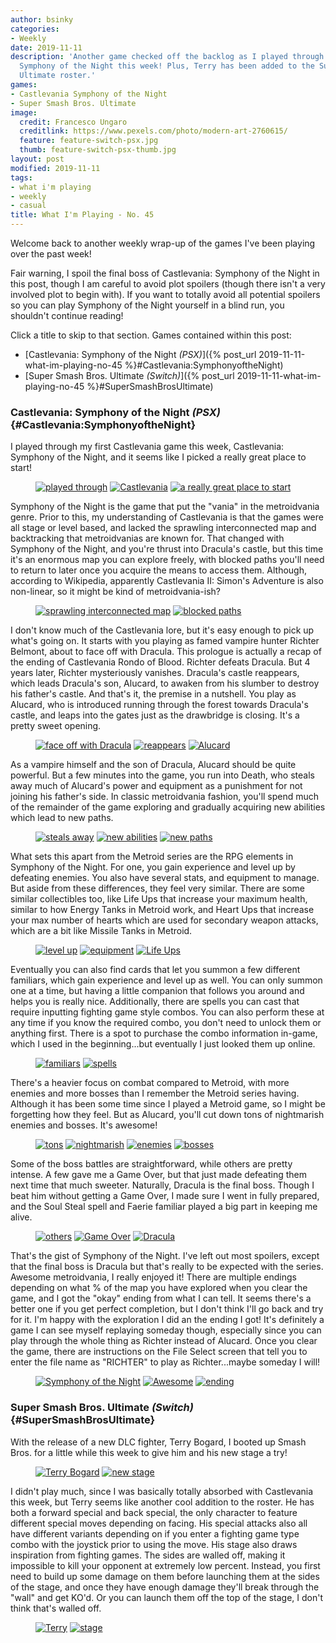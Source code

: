 ```yaml
---
author: bsinky
categories:
- Weekly
date: 2019-11-11
description: 'Another game checked off the backlog as I played through Castlevania:
  Symphony of the Night this week! Plus, Terry has been added to the Super Smash Bros.
  Ultimate roster.'
games:
- Castlevania Symphony of the Night
- Super Smash Bros. Ultimate
image:
  credit: Francesco Ungaro
  creditlink: https://www.pexels.com/photo/modern-art-2760615/
  feature: feature-switch-psx.jpg
  thumb: feature-switch-psx-thumb.jpg
layout: post
modified: 2019-11-11
tags:
- what i'm playing
- weekly
- casual
title: What I'm Playing - No. 45
---
```


Welcome back to another weekly wrap-up of the games I've been playing over the
past week!

Fair warning, I spoil the final boss of Castlevania: Symphony of the Night in
this post, though I am careful to avoid plot spoilers (though there isn't a very
involved plot to begin with). If you want to totally avoid all potential
spoilers so you can play Symphony of the Night yourself in a blind run, you
shouldn't continue reading!

Click a title to skip to that section. Games contained within this post:

 - [Castlevania: Symphony of the Night *(PSX)*]({% post_url 2019-11-11-what-im-playing-no-45 %}#Castlevania:SymphonyoftheNight)
 - [Super Smash Bros. Ultimate *(Switch)*]({% post_url 2019-11-11-what-im-playing-no-45 %}#SuperSmashBrosUltimate)

<!--more-->

### Castlevania: Symphony of the Night *(PSX)*    {#Castlevania:SymphonyoftheNight}

I played through my first Castlevania game this week, Castlevania: Symphony of
the Night, and it seems like I picked a really great place to start!

<figure class="third">
    <a href="https://i.imgur.com/yT1pFR9.png"><img src="https://i.imgur.com/yT1pFR9m.png" alt="played through"/></a>
    <a href="https://i.imgur.com/O97q53Y.png"><img src="https://i.imgur.com/O97q53Ym.png" alt="Castlevania"/></a>
    <a href="https://i.imgur.com/zTZ3eFj.png"><img src="https://i.imgur.com/zTZ3eFjm.png" alt="a really great place to start"/></a>
</figure>

Symphony of the Night is the game that put the "vania" in the metroidvania
genre. Prior to this, my understanding of Castlevania is that the games were all
stage or level based, and lacked the sprawling interconnected map and
backtracking that metroidvanias are known for. That changed with Symphony of the
Night, and you're thrust into Dracula's castle, but this time it's an enormous
map you can explore freely, with blocked paths you'll need to return to later
once you acquire the means to access them. Although, according to Wikipedia,
apparently Castlevania II: Simon's Adventure is also non-linear, so it might be
kind of metroidvania-ish?

<figure class="half">
    <a href="https://i.imgur.com/cojTJoF.png"><img src="https://i.imgur.com/cojTJoFm.png" alt="sprawling interconnected map"/></a>
    <a href="https://i.imgur.com/q7DRRZx.png"><img src="https://i.imgur.com/q7DRRZxm.png" alt="blocked paths"/></a>
</figure>

I don't know much of the Castlevania lore, but it's easy enough to pick up
what's going on. It starts with you playing as famed vampire hunter Richter
Belmont, about to face off with Dracula. This prologue is actually a recap of
the ending of Castlevania Rondo of Blood. Richter defeats Dracula. But 4 years
later, Richter mysteriously vanishes. Dracula's castle reappears, which leads
Dracula's son, Alucard, to awaken from his slumber to destroy his father's
castle. And that's it, the premise in a nutshell. You play as Alucard, who is
introduced running through the forest towards Dracula's castle, and leaps into
the gates just as the drawbridge is closing. It's a pretty sweet opening.

<figure class="third">
    <a href="https://i.imgur.com/GWf58IL.png"><img src="https://i.imgur.com/GWf58ILm.png" alt="face off with Dracula"/></a>
    <a href="https://i.imgur.com/pT8FL7f.png"><img src="https://i.imgur.com/pT8FL7fm.png" alt="reappears"/></a>
    <a href="https://i.imgur.com/diHRtG0.png"><img src="https://i.imgur.com/diHRtG0m.png" alt="Alucard"/></a>
</figure>

As a vampire himself and the son of Dracula, Alucard should be quite powerful.
But a few minutes into the game, you run into Death, who steals away much of
Alucard's power and equipment as a punishment for not joining his father's side.
In classic metroidvania fashion, you'll spend much of the remainder of the game
exploring and gradually acquiring new abilities which lead to new paths.

<figure class="third">
    <a href="https://i.imgur.com/2Q8QwoD.png"><img src="https://i.imgur.com/2Q8QwoDm.png" alt="steals away"/></a>
    <a href="https://i.imgur.com/n7UVaQf.png"><img src="https://i.imgur.com/n7UVaQfm.png" alt="new abilities"/></a>
    <a href="https://i.imgur.com/owFtMH1.png"><img src="https://i.imgur.com/owFtMH1m.png" alt="new paths"/></a>
</figure>

What sets this apart from the Metroid series are the RPG elements in Symphony of
the Night. For one, you gain experience and level up by defeating enemies. You
also have several stats, and equipment to manage. But aside from these
differences, they feel very similar. There are some similar collectibles too,
like Life Ups that increase your maximum health, similar to how Energy Tanks in
Metroid work, and Heart Ups that increase your max number of hearts which are
used for secondary weapon attacks, which are a bit like Missile Tanks in
Metroid.

<figure class="third">
    <a href="https://i.imgur.com/LEL8Cho.png"><img src="https://i.imgur.com/LEL8Chom.png" alt="level up"/></a>
    <a href="https://i.imgur.com/OkJSjbk.png"><img src="https://i.imgur.com/OkJSjbkm.png" alt="equipment"/></a>
    <a href="https://i.imgur.com/PEpC3rv.png"><img src="https://i.imgur.com/PEpC3rvm.png" alt="Life Ups"/></a>
</figure>

Eventually you can also find cards that let you summon a few different
familiars, which gain experience and level up as well. You can only summon one
at a time, but having a little companion that follows you around and helps you
is really nice. Additionally, there are spells you can cast that require
inputting fighting game style combos. You can also perform these at any time if
you know the required combo, you don't need to unlock them or anything first.
There is a spot to purchase the combo information in-game, which I used in the
beginning...but eventually I just looked them up online.

<figure class="half">
    <a href="https://i.imgur.com/teJlv4c.png"><img src="https://i.imgur.com/teJlv4cm.png" alt="familiars"/></a>
    <a href="https://i.imgur.com/0GlvIXH.png"><img src="https://i.imgur.com/0GlvIXHm.png" alt="spells"/></a>
</figure>

There's a heavier focus on combat compared to Metroid, with more enemies and
more bosses than I remember the Metroid series having. Although it has been some
time since I played a Metroid game, so I might be forgetting how they feel. But
as Alucard, you'll cut down tons of nightmarish enemies and bosses. It's
awesome!

<figure class="half">
    <a href="https://i.imgur.com/1x0W8Az.png"><img src="https://i.imgur.com/1x0W8Azm.png" alt="tons"/></a>
    <a href="https://i.imgur.com/VEZiR3y.png"><img src="https://i.imgur.com/VEZiR3ym.png" alt="nightmarish"/></a>
    <a href="https://i.imgur.com/6o2YKU8.png"><img src="https://i.imgur.com/6o2YKU8m.png" alt="enemies"/></a>
    <a href="https://i.imgur.com/nSnWckH.png"><img src="https://i.imgur.com/nSnWckHm.png" alt="bosses"/></a>
</figure>

Some of the boss battles are straightforward, while others are pretty intense. A
few gave me a Game Over, but that just made defeating them next time that much
sweeter. Naturally, Dracula is the final boss. Though I beat him without getting
a Game Over, I made sure I went in fully prepared, and the Soul Steal spell and
Faerie familiar played a big part in keeping me alive.

<figure class="third">
    <a href="https://i.imgur.com/zCNGzhR.png"><img src="https://i.imgur.com/zCNGzhRm.png" alt="others"/></a>
    <a href="https://i.imgur.com/FQglYAG.png"><img src="https://i.imgur.com/FQglYAGm.png" alt="Game Over"/></a>
    <a href="https://i.imgur.com/qfrrC4K.png"><img src="https://i.imgur.com/qfrrC4Km.png" alt="Dracula"/></a>
</figure>

That's the gist of Symphony of the Night. I've left out most spoilers, except
that the final boss is Dracula but that's really to be expected with the series.
Awesome metroidvania, I really enjoyed it! There are multiple endings depending
on what % of the map you have explored when you clear the game, and I got the
"okay" ending from what I can tell. It seems there's a better one if you get
perfect completion, but I don't think I'll go back and try for it. I'm happy
with the exploration I did an the ending I got! It's definitely a game I can see
myself replaying someday though, especially since you can play through the whole
thing as Richter instead of Alucard. Once you clear the game, there are
instructions on the File Select screen that tell you to enter the file name as
"RICHTER" to play as Richter...maybe someday I will!

<figure class="third">
    <a href="https://i.imgur.com/qY3mKxI.png"><img src="https://i.imgur.com/qY3mKxIm.png" alt="Symphony of the Night"/></a>
    <a href="https://i.imgur.com/cbHTEYw.png"><img src="https://i.imgur.com/cbHTEYwm.png" alt="Awesome"/></a>
    <a href="https://i.imgur.com/WlLtx49.png"><img src="https://i.imgur.com/WlLtx49m.png" alt="ending"/></a>
</figure>

### Super Smash Bros. Ultimate *(Switch)*    {#SuperSmashBrosUltimate}

With the release of a new DLC fighter, Terry Bogard, I booted up Smash Bros. for
a little while this week to give him and his new stage a try!

<figure class="half">
    <a href="https://i.imgur.com/xJjRBpR.jpg"><img src="https://i.imgur.com/xJjRBpRm.jpg" alt="Terry Bogard"/></a>
    <a href="https://i.imgur.com/muKJdrQ.jpg"><img src="https://i.imgur.com/muKJdrQm.jpg" alt="new stage"/></a>
</figure>

I didn't play much, since I was basically totally absorbed with Castlevania this
week, but Terry seems like another cool addition to the roster. He has both a
forward special and back special, the only character to feature different
special moves depending on facing. His special attacks also all have different
variants depending on if you enter a fighting game type combo with the joystick
prior to using the move. His stage also draws inspiration from fighting games.
The sides are walled off, making it impossible to kill your opponent at
extremely low percent. Instead, you first need to build up some damage on them
before launching them at the sides of the stage, and once they have enough
damage they'll break through the "wall" and get KO'd. Or you can launch them off
the top of the stage, I don't think that's walled off.

<figure class="half">
    <a href="https://i.imgur.com/sVWlh33.jpg"><img src="https://i.imgur.com/sVWlh33m.jpg" alt="Terry"/></a>
    <a href="https://i.imgur.com/vZ8YNPt.jpg"><img src="https://i.imgur.com/vZ8YNPtm.jpg" alt="stage"/></a>
</figure>